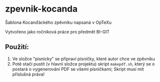 # zpevnik-kocanda
Šablona Kocanďáckého zpěvníku napsaná v OpTeXu

Vytvořeno jako ročníková práce pro předmět BI-GIT

## Použití:
1. Ve složce "pisnicky" se připraví písničky, které autor chce ve zpěvníku
2. Poté stačí pustit (v hlavní složce projektu) skript `makepdf.sh`, který se o postará o vygenerování PDF se všemi písničkami; Skript musí mít příslušná práva!
